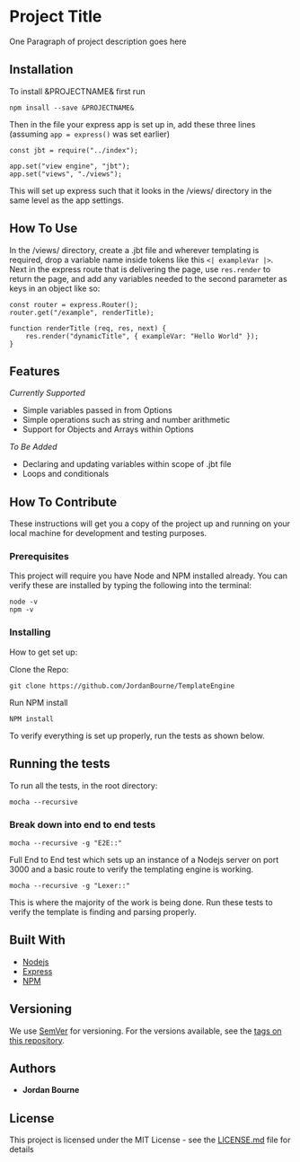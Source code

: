 # Project Title

One Paragraph of project description goes here

## Installation

To install &PROJECTNAME& first run

```
npm insall --save &PROJECTNAME&
```

Then in the file your express app is set up in, add these three lines (assuming `app = express()` was set earlier)

```
const jbt = require("../index");

app.set("view engine", "jbt");
app.set("views", "./views");
```

This will set up express such that it looks in the /views/ directory in the same level as the app settings.

## How To Use

In the /views/ directory, create a .jbt file and wherever templating is required, drop a variable name inside tokens like this `<| exampleVar |>`. Next in the express route that is delivering the page, use `res.render` to return the page, and add any variables needed to the second parameter as keys in an object like so:

```
const router = express.Router();
router.get("/example", renderTitle);

function renderTitle (req, res, next) {
    res.render("dynamicTitle", { exampleVar: "Hello World" });
}
```

## Features

*Currently Supported*
* Simple variables passed in from Options
* Simple operations such as string and number arithmetic
* Support for Objects and Arrays within Options

*To Be Added*
* Declaring and updating variables within scope of .jbt file
* Loops and conditionals

## How To Contribute

These instructions will get you a copy of the project up and running on your local machine for development and testing purposes.

### Prerequisites

This project will require you have Node and NPM installed already. You can verify these are installed by typing the following into the terminal:

```
node -v
npm -v
```

### Installing

How to get set up:

Clone the Repo:

```
git clone https://github.com/JordanBourne/TemplateEngine
```

Run NPM install

```
NPM install
```

To verify everything is set up properly, run the tests as shown below.

## Running the tests

To run all the tests, in the root directory:

```
mocha --recursive
```

### Break down into end to end tests

```
mocha --recursive -g "E2E::"
```

Full End to End test which sets up an instance of a Nodejs server on port 3000 and a basic route to verify the templating engine is working.

```
mocha --recursive -g "Lexer::"
```

This is where the majority of the work is being done. Run these tests to verify the template is finding and parsing properly.

## Built With

* [Nodejs](https://nodejs.org/en/)
* [Express](https://expressjs.com/)
* [NPM](https://www.npmjs.com/)

## Versioning

We use [SemVer](http://semver.org/) for versioning. For the versions available, see the [tags on this repository](https://github.com/jordanbourne/templateengine/tags).

## Authors

* **Jordan Bourne**

## License

This project is licensed under the MIT License - see the [LICENSE.md](LICENSE.md) file for details
